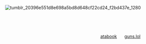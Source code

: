 ![tumblr_20396e551d8e698a5bd8d648cf22cd24_f2bd437e_1280](https://github.com/user-attachments/assets/3f493f33-b241-445c-ade1-8fe44df91429)

⠀⠀⠀

⠀⠀⠀

⠀⠀⠀⠀⠀⠀⠀⠀⠀⠀⠀⠀⠀⠀⠀⠀⠀⠀⠀⠀⠀⠀⠀⠀⠀⠀⠀⠀⠀⠀[atabook](https://sourdeath.atabook.org) ⠀⠀[guns.lol](https://guns.lol/osamiau)
